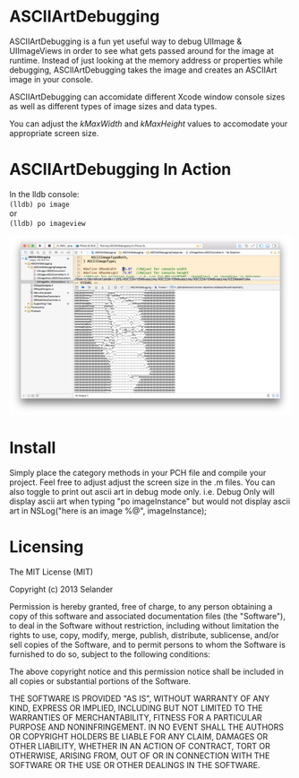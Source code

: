 ASCIIArtDebugging
=================


ASCIIArtDebugging is a fun yet useful way to debug UIImage & UIImageViews in order to see what gets passed around for
the image at runtime.  Instead of just looking at the memory address or properties while debugging, ASCIIArtDebugging
takes the image and creates an ASCIIArt image in your console. 

ASCIIArtDebugging can accomidate different Xcode window console sizes as well as different types of image sizes and data types. 

You can adjust the <em>kMaxWidth</em> and <em>kMaxHeight</em> values to accomodate your appropriate screen size.

ASCIIArtDebugging In Action
===========================

In the lldb console:<br>
<code>(lldb) po image</code>  
or<br> 
<code>(lldb) po imageview</code>


![Alt text](/ScreenShot.png?raw=true "ASCIIArt In Action")


Install
=======
Simply place the category methods in your PCH file and compile your project. Feel free to adjust adjust the screen size in 
the .m files. You can also toggle to print out ascii art in debug mode only. i.e. Debug Only will display ascii art when 
typing "po imageInstance" but would not display ascii art in NSLog("here is an image %@", imageInstance);

Licensing
=========

The MIT License (MIT)

Copyright (c) 2013 Selander

Permission is hereby granted, free of charge, to any person obtaining a copy
of this software and associated documentation files (the "Software"), to deal
in the Software without restriction, including without limitation the rights
to use, copy, modify, merge, publish, distribute, sublicense, and/or sell
copies of the Software, and to permit persons to whom the Software is
furnished to do so, subject to the following conditions:

The above copyright notice and this permission notice shall be included in
all copies or substantial portions of the Software.

THE SOFTWARE IS PROVIDED "AS IS", WITHOUT WARRANTY OF ANY KIND, EXPRESS OR
IMPLIED, INCLUDING BUT NOT LIMITED TO THE WARRANTIES OF MERCHANTABILITY,
FITNESS FOR A PARTICULAR PURPOSE AND NONINFRINGEMENT. IN NO EVENT SHALL THE
AUTHORS OR COPYRIGHT HOLDERS BE LIABLE FOR ANY CLAIM, DAMAGES OR OTHER
LIABILITY, WHETHER IN AN ACTION OF CONTRACT, TORT OR OTHERWISE, ARISING FROM,
OUT OF OR IN CONNECTION WITH THE SOFTWARE OR THE USE OR OTHER DEALINGS IN
THE SOFTWARE.
